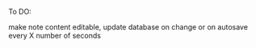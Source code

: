 To DO:

make note content editable, update database on change or on autosave every X number of seconds
